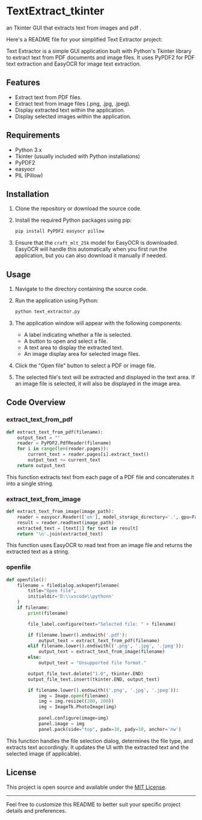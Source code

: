 # TextExtract_tkinter
an Tkinter GUI that extracts text from images and pdf .


Here's a README file for your simplified Text Extractor project:


Text Extractor is a simple GUI application built with Python's Tkinter library to extract text from PDF documents and image files. It uses PyPDF2 for PDF text extraction and EasyOCR for image text extraction.

## Features

- Extract text from PDF files.
- Extract text from image files (.png, .jpg, .jpeg).
- Display extracted text within the application.
- Display selected images within the application.

## Requirements

- Python 3.x
- Tkinter (usually included with Python installations)
- PyPDF2
- easyocr
- PIL (Pillow)

## Installation

1. Clone the repository or download the source code.

2. Install the required Python packages using pip:
   ```bash
   pip install PyPDF2 easyocr pillow
   ```

3. Ensure that the `craft_mlt_25k` model for EasyOCR is downloaded. EasyOCR will handle this automatically when you first run the application, but you can also download it manually if needed.

## Usage

1. Navigate to the directory containing the source code.
2. Run the application using Python:
   ```bash
   python text_extractor.py
   ```
3. The application window will appear with the following components:
   - A label indicating whether a file is selected.
   - A button to open and select a file.
   - A text area to display the extracted text.
   - An image display area for selected image files.

4. Click the "Open file" button to select a PDF or image file.
5. The selected file's text will be extracted and displayed in the text area. If an image file is selected, it will also be displayed in the image area.

## Code Overview


### extract_text_from_pdf

```python
def extract_text_from_pdf(filename):
    output_text = ""
    reader = PyPDF2.PdfReader(filename)
    for i in range(len(reader.pages)):
        current_text = reader.pages[i].extract_text()
        output_text += current_text
    return output_text
```
This function extracts text from each page of a PDF file and concatenates it into a single string.

### extract_text_from_image

```python
def extract_text_from_image(image_path):
    reader = easyocr.Reader(['en'], model_storage_directory='.', gpu=False)
    result = reader.readtext(image_path)
    extracted_text = [text[1] for text in result]
    return '\n'.join(extracted_text)
```
This function uses EasyOCR to read text from an image file and returns the extracted text as a string.

### openfile

```python
def openfile():
    filename = filedialog.askopenfilename(
        title="Open file",
        initialdir='D:\\vscode\\pythonn'
    )
    if filename:
        print(filename)

        file_label.configure(text="Selected file: " + filename)

        if filename.lower().endswith('.pdf'):
            output_text = extract_text_from_pdf(filename)
        elif filename.lower().endswith(('.png', '.jpg', '.jpeg')):
            output_text = extract_text_from_image(filename)
        else:
            output_text = "Unsupported file format."

        output_file_text.delete("1.0", tkinter.END)
        output_file_text.insert(tkinter.END, output_text)

        if filename.lower().endswith(('.png', '.jpg', '.jpeg')):
            img = Image.open(filename)
            img = img.resize((200, 200)) 
            img = ImageTk.PhotoImage(img)
            
            panel.configure(image=img)
            panel.image = img  
            panel.pack(side="top", padx=10, pady=10, anchor='nw')
```
This function handles the file selection dialog, determines the file type, and extracts text accordingly. It updates the UI with the extracted text and the selected image (if applicable).

## License

This project is open source and available under the [MIT License](LICENSE).

---

Feel free to customize this README to better suit your specific project details and preferences.
